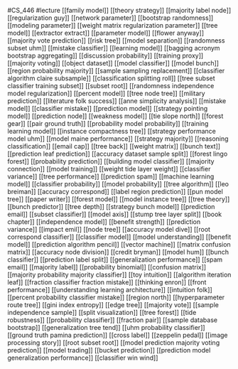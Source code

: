 #CS_446
#lecture
[[family model]]
[[theory strategy]]
[[majority label node]]
[[regularization guy]]
[[network parameter]]
[[bootstrap randomness]]
[[modeling parameter]]
[[weight matrix regularization parameter]]
[[tree model]]
[[extractor extract]]
[[parameter model]]
[[flower anyway]]
[[majority vote prediction]]
[[risk tree]]
[[model separation]]
[[randomness subset uhm]]
[[mistake classifier]]
[[learning model]]
[[bagging acronym bootstrap aggregating]]
[[discussion probability]]
[[training proxy]]
[[majority voting]]
[[object dataset]]
[[model classifier]]
[[model bunch]]
[[region probability majority]]
[[sample sampling replacement]]
[[classifier algorithm claire subsample]]
[[classification splitting roll]]
[[tree subset classifier training subset]]
[[subset root]]
[[randomness independence model regularization]]
[[percent model]]
[[tree node tree]]
[[military prediction]]
[[literature folk success]]
[[anne simplicity analysis]]
[[mistake model]]
[[classifier mistake]]
[[prediction model]]
[[strategy pointing model]]
[[prediction node]]
[[weakness model]]
[[tie slope north]]
[[forest gear]]
[[pair ground truth]]
[[probability model probability]]
[[training learning model]]
[[instance compactness tree]]
[[strategy performance model uhm]]
[[model maine performance]]
[[strategy majority]]
[[reasoning classification]]
[[email cap]]
[[tree back]]
[[weight matrix]]
[[bunch text]]
[[prediction leaf prediction]]
[[accuracy dataset sample split]]
[[forest lingo forest]]
[[probability prediction]]
[[building model classifier]]
[[majority connection]]
[[model training]]
[[weight tide layer weight]]
[[classifier variance]]
[[tree performance]]
[[prediction spam]]
[[machine learning model]]
[[classifier probability]]
[[model probability]]
[[tree algorithm]]
[[leo breiman]]
[[accuracy correspond]]
[[label region prediction]]
[[pun model tree]]
[[paper writer]]
[[forest model]]
[[model instance tree]]
[[tree theory]]
[[bunch predictor]]
[[tree depth]]
[[strategy bunch model]]
[[prediction email]]
[[subset classifier]]
[[model axis]]
[[stump tree layer split]]
[[book chapter]]
[[independence model]]
[[benefit strength]]
[[prediction variance]]
[[impact emil]]
[[node tree]]
[[accuracy model dive]]
[[root correspond classifier]]
[[classifier model]]
[[model understanding]]
[[benefit model]]
[[prediction algorithm pencil]]
[[vector machine]]
[[matrix confusion matrix]]
[[accuracy node division]]
[[credit bryman]]
[[model hum]]
[[bunch classifier]]
[[prediction label split]]
[[generalization performance]]
[[spam email]]
[[majority label]]
[[probability binomial]]
[[confusion matrix]]
[[majority probability majority classifier]]
[[toy intuition]]
[[algorithm iteration leaf]]
[[fraction classifier fraction mistake]]
[[thinking enron]]
[[front performance]]
[[understanding learning architecture]]
[[intuition folk]]
[[percent probability classifier mistake]]
[[region north]]
[[hyperparameter route tree]]
[[gini index entropy]]
[[edge tree]]
[[majority vote]]
[[sample independence sample]]
[[split visualization]]
[[tree forest]]
[[tide robustness]]
[[probability classifier]]
[[fraction pair]]
[[sample database bootstrap]]
[[generalization tree tend]]
[[uhm probability classifier]]
[[ground truth pamina prediction]]
[[cross label]]
[[zeppelin pedal]]
[[image processing story]]
[[root subset root]]
[[model prediction majority voting prediction]]
[[model trading]]
[[bucket prediction]]
[[prediction model generalization performance]]
[[classifier win wind]]
